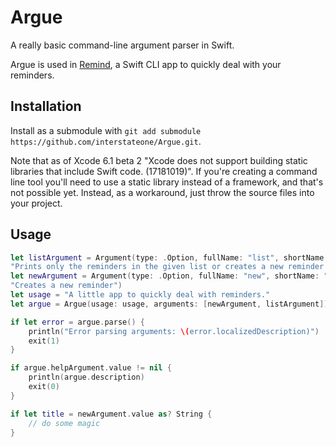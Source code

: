 Argue
=====

A really basic command-line argument parser in Swift.

Argue is used in [Remind](https://github.com/interstateone/Remind), a Swift CLI app to quickly deal with your reminders.

## Installation

Install as a submodule with `git add submodule
https://github.com/interstateone/Argue.git`.

Note that as of Xcode 6.1 beta 2 "Xcode does not support building static libraries
that include Swift code. (17181019)". If you're creating a command line tool
you'll need to use a static library instead of a framework, and that's not
possible yet. Instead, as a workaround, just throw the source files into your
project.

## Usage

```swift
let listArgument = Argument(type: .Option, fullName: "list", shortName: "l", description:
"Prints only the reminders in the given list or creates a new reminder there")
let newArgument = Argument(type: .Option, fullName: "new", shortName: "n", description:
"Creates a new reminder")
let usage = "A little app to quickly deal with reminders."
let argue = Argue(usage: usage, arguments: [newArgument, listArgument])

if let error = argue.parse() {
    println("Error parsing arguments: \(error.localizedDescription)")
    exit(1)
}

if argue.helpArgument.value != nil {
    println(argue.description)
    exit(0)
}

if let title = newArgument.value as? String {
    // do some magic
}
```
